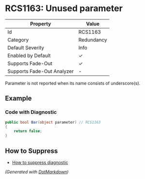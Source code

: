 # RCS1163: Unused parameter

| Property                    | Value      |
| --------------------------- | ---------- |
| Id                          | RCS1163    |
| Category                    | Redundancy |
| Default Severity            | Info       |
| Enabled by Default          | &#x2713;   |
| Supports Fade\-Out          | &#x2713;   |
| Supports Fade\-Out Analyzer | \-         |

Parameter is not reported when its name consists of underscore(s).

## Example

### Code with Diagnostic

```csharp
public bool Bar(object parameter) // RCS1163
{
    return false;
}
```

## How to Suppress

* [How to suppress diagnostic](../HowToConfigureAnalyzers#how-to-suppress-a-diagnostic.md)

*\(Generated with [DotMarkdown](http://github.com/JosefPihrt/DotMarkdown)\)*